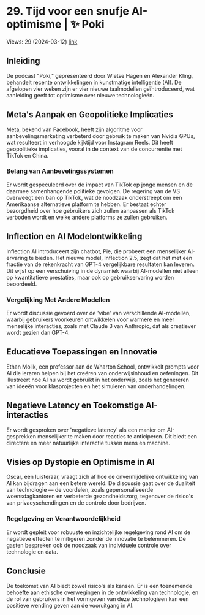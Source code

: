 # 29. Tijd voor een snufje AI-optimisme | ✨ Poki
Views: 29 (2024-03-12) [link](https://www.youtube.com/watch?v=rJZCJzM0moU)


 ## Inleiding
De podcast "Poki," gepresenteerd door Wietse Hagen en Alexander Kling, behandelt recente ontwikkelingen in kunstmatige intelligentie (AI). De afgelopen vier weken zijn er vier nieuwe taalmodellen geïntroduceerd, wat aanleiding geeft tot optimisme over nieuwe technologieën.

## Meta's Aanpak en Geopolitieke Implicaties
Meta, bekend van Facebook, heeft zijn algoritme voor aanbevelingsmarketing verbeterd door gebruik te maken van Nvidia GPUs, wat resulteert in verhoogde kijktijd voor Instagram Reels. Dit heeft geopolitieke implicaties, vooral in de context van de concurrentie met TikTok en China.

### Belang van Aanbevelingssystemen
Er wordt gespeculeerd over de impact van TikTok op jonge mensen en de daarmee samenhangende politieke gevolgen. De regering van de VS overweegt een ban op TikTok, wat de noodzaak onderstreept om een Amerikaanse alternatieve platform te hebben. Er bestaat echter bezorgdheid over hoe gebruikers zich zullen aanpassen als TikTok verboden wordt en welke andere platforms ze zullen gebruiken.

## Inflection en AI Modelontwikkeling
Inflection AI introduceert zijn chatbot, Pie, die probeert een menselijker AI-ervaring te bieden. Het nieuwe model, Inflection 2.5, zegt dat het met een fractie van de rekenkracht van GPT-4 vergelijkbare resultaten kan leveren. Dit wijst op een verschuiving in de dynamiek waarbij AI-modellen niet alleen op kwantitatieve prestaties, maar ook op gebruikservaring worden beoordeeld. 

### Vergelijking Met Andere Modellen
Er wordt discussie gevoerd over de 'vibe' van verschillende AI-modellen, waarbij gebruikers voorkeuren ontwikkelen voor warmere en meer menselijke interacties, zoals met Claude 3 van Anthropic, dat als creatiever wordt gezien dan GPT-4.

## Educatieve Toepassingen en Innovatie
Ethan Molik, een professor aan de Wharton School, ontwikkelt prompts voor AI die leraren helpen bij het creëren van onderwijsinhoud en oefeningen. Dit illustreert hoe AI nu wordt gebruikt in het onderwijs, zoals het genereren van ideeën voor klasprojecten en het simuleren van onderhandelingen.

## Negatieve Latency en Toekomstige AI-interacties
Er wordt gesproken over 'negatieve latency' als een manier om AI-gesprekken menselijker te maken door reacties te anticiperen. Dit biedt een directere en meer natuurlijke interactie tussen mens en machine.

## Visies op Dystopie en Optimisme in AI
Oscar, een luisteraar, vraagt zich af hoe de onvermijdelijke ontwikkeling van AI kan bijdragen aan een betere wereld. De discussie gaat over de dualiteit van technologie — de voordelen, zoals gepersonaliseerde woensdagkantoren en verbeterde gezondheidszorg, tegenover de risico's van privacyschendingen en de controle door bedrijven.

### Regelgeving en Verantwoordelijkheid
Er wordt gepleit voor robuuste en inzichtelijke regelgeving rond AI om de negatieve effecten te mitigeren zonder de innovatie te belemmeren. De gasten bespreken ook de noodzaak van individuele controle over technologie en data.

## Conclusie
De toekomst van AI biedt zowel risico's als kansen. Er is een toenemende behoefte aan ethische overwegingen in de ontwikkeling van technologie, en de rol van gebruikers in het vormgeven van deze technologieen kan een positieve wending geven aan de vooruitgang in AI.